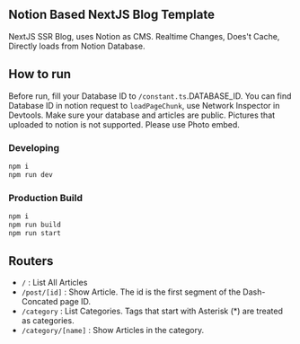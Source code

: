 ## Notion Based NextJS Blog Template
NextJS SSR Blog, uses Notion as CMS. Realtime Changes, Does't Cache, Directly loads from Notion Database.

## How to run
Before run, fill your Database ID to `/constant.ts`.DATABASE_ID.
You can find Database ID in notion request to `loadPageChunk`, use Network Inspector in Devtools.
Make sure your database and articles are public.
Pictures that uploaded to notion is not supported. Please use Photo embed.

### Developing
```bash
npm i
npm run dev
```
### Production Build
```bash
npm i
npm run build
npm run start
```

## Routers
- `/` : List All Articles
- `/post/[id]` : Show Article. The id is the first segment of the Dash-Concated page ID.
- `/category` : List Categories. Tags that start with Asterisk (*) are treated as categories.
- `/category/[name]` : Show Articles in the category.